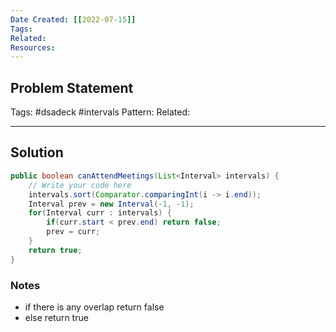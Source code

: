 ```yaml
---
Date Created: [[2022-07-15]]
Tags: 
Related: 
Resources: 
---
```


## Problem Statement


Tags:  #dsadeck  #intervals 
Pattern: 
Related: 

---

## Solution
``` java
public boolean canAttendMeetings(List<Interval> intervals) {
	// Write your code here
	intervals.sort(Comparator.comparingInt(i -> i.end));
	Interval prev = new Interval(-1, -1);
	for(Interval curr : intervals) {
		if(curr.start < prev.end) return false;
		prev = curr;
	}
	return true;
}
```

### Notes
- if there is any overlap return false
- else return true



